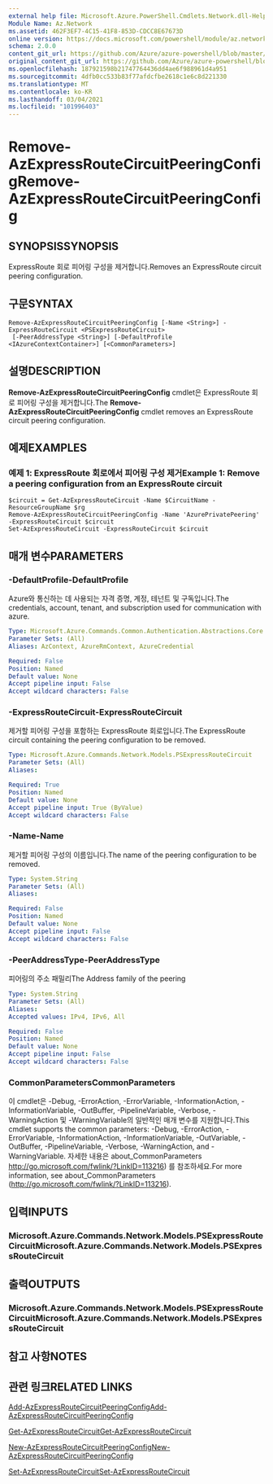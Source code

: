 ```yaml
---
external help file: Microsoft.Azure.PowerShell.Cmdlets.Network.dll-Help.xml
Module Name: Az.Network
ms.assetid: 462F3EF7-4C15-41F8-853D-CDCC8E67673D
online version: https://docs.microsoft.com/powershell/module/az.network/remove-azexpressroutecircuitpeeringconfig
schema: 2.0.0
content_git_url: https://github.com/Azure/azure-powershell/blob/master/src/Network/Network/help/Remove-AzExpressRouteCircuitPeeringConfig.md
original_content_git_url: https://github.com/Azure/azure-powershell/blob/master/src/Network/Network/help/Remove-AzExpressRouteCircuitPeeringConfig.md
ms.openlocfilehash: 187921598b21747764436dd4ae6f988961d4a951
ms.sourcegitcommit: 4dfb0cc533b83f77afdcfbe2618c1e6c8d221330
ms.translationtype: MT
ms.contentlocale: ko-KR
ms.lasthandoff: 03/04/2021
ms.locfileid: "101996403"
---
```

# <span data-ttu-id="5a46c-101">Remove-AzExpressRouteCircuitPeeringConfig</span><span class="sxs-lookup"><span data-stu-id="5a46c-101">Remove-AzExpressRouteCircuitPeeringConfig</span></span>

## <span data-ttu-id="5a46c-102">SYNOPSIS</span><span class="sxs-lookup"><span data-stu-id="5a46c-102">SYNOPSIS</span></span>
<span data-ttu-id="5a46c-103">ExpressRoute 회로 피어링 구성을 제거합니다.</span><span class="sxs-lookup"><span data-stu-id="5a46c-103">Removes an ExpressRoute circuit peering configuration.</span></span>

## <span data-ttu-id="5a46c-104">구문</span><span class="sxs-lookup"><span data-stu-id="5a46c-104">SYNTAX</span></span>

```
Remove-AzExpressRouteCircuitPeeringConfig [-Name <String>] -ExpressRouteCircuit <PSExpressRouteCircuit>
 [-PeerAddressType <String>] [-DefaultProfile <IAzureContextContainer>] [<CommonParameters>]
```

## <span data-ttu-id="5a46c-105">설명</span><span class="sxs-lookup"><span data-stu-id="5a46c-105">DESCRIPTION</span></span>
<span data-ttu-id="5a46c-106">**Remove-AzExpressRouteCircuitPeeringConfig** cmdlet은 ExpressRoute 회로 피어링 구성을 제거합니다.</span><span class="sxs-lookup"><span data-stu-id="5a46c-106">The **Remove-AzExpressRouteCircuitPeeringConfig** cmdlet removes an ExpressRoute circuit peering configuration.</span></span>

## <span data-ttu-id="5a46c-107">예제</span><span class="sxs-lookup"><span data-stu-id="5a46c-107">EXAMPLES</span></span>

### <span data-ttu-id="5a46c-108">예제 1: ExpressRoute 회로에서 피어링 구성 제거</span><span class="sxs-lookup"><span data-stu-id="5a46c-108">Example 1: Remove a peering configuration from an ExpressRoute circuit</span></span>
```
$circuit = Get-AzExpressRouteCircuit -Name $CircuitName -ResourceGroupName $rg
Remove-AzExpressRouteCircuitPeeringConfig -Name 'AzurePrivatePeering' -ExpressRouteCircuit $circuit
Set-AzExpressRouteCircuit -ExpressRouteCircuit $circuit
```

## <span data-ttu-id="5a46c-109">매개 변수</span><span class="sxs-lookup"><span data-stu-id="5a46c-109">PARAMETERS</span></span>

### <span data-ttu-id="5a46c-110">-DefaultProfile</span><span class="sxs-lookup"><span data-stu-id="5a46c-110">-DefaultProfile</span></span>
<span data-ttu-id="5a46c-111">Azure와 통신하는 데 사용되는 자격 증명, 계정, 테넌트 및 구독입니다.</span><span class="sxs-lookup"><span data-stu-id="5a46c-111">The credentials, account, tenant, and subscription used for communication with azure.</span></span>

```yaml
Type: Microsoft.Azure.Commands.Common.Authentication.Abstractions.Core.IAzureContextContainer
Parameter Sets: (All)
Aliases: AzContext, AzureRmContext, AzureCredential

Required: False
Position: Named
Default value: None
Accept pipeline input: False
Accept wildcard characters: False
```

### <span data-ttu-id="5a46c-112">-ExpressRouteCircuit</span><span class="sxs-lookup"><span data-stu-id="5a46c-112">-ExpressRouteCircuit</span></span>
<span data-ttu-id="5a46c-113">제거할 피어링 구성을 포함하는 ExpressRoute 회로입니다.</span><span class="sxs-lookup"><span data-stu-id="5a46c-113">The ExpressRoute circuit containing the peering configuration to be removed.</span></span>

```yaml
Type: Microsoft.Azure.Commands.Network.Models.PSExpressRouteCircuit
Parameter Sets: (All)
Aliases:

Required: True
Position: Named
Default value: None
Accept pipeline input: True (ByValue)
Accept wildcard characters: False
```

### <span data-ttu-id="5a46c-114">-Name</span><span class="sxs-lookup"><span data-stu-id="5a46c-114">-Name</span></span>
<span data-ttu-id="5a46c-115">제거할 피어링 구성의 이름입니다.</span><span class="sxs-lookup"><span data-stu-id="5a46c-115">The name of the peering configuration to be removed.</span></span>

```yaml
Type: System.String
Parameter Sets: (All)
Aliases:

Required: False
Position: Named
Default value: None
Accept pipeline input: False
Accept wildcard characters: False
```

### <span data-ttu-id="5a46c-116">-PeerAddressType</span><span class="sxs-lookup"><span data-stu-id="5a46c-116">-PeerAddressType</span></span>
<span data-ttu-id="5a46c-117">피어링의 주소 패밀리</span><span class="sxs-lookup"><span data-stu-id="5a46c-117">The Address family of the peering</span></span>

```yaml
Type: System.String
Parameter Sets: (All)
Aliases:
Accepted values: IPv4, IPv6, All

Required: False
Position: Named
Default value: None
Accept pipeline input: False
Accept wildcard characters: False
```

### <span data-ttu-id="5a46c-118">CommonParameters</span><span class="sxs-lookup"><span data-stu-id="5a46c-118">CommonParameters</span></span>
<span data-ttu-id="5a46c-119">이 cmdlet은 -Debug, -ErrorAction, -ErrorVariable, -InformationAction, -InformationVariable, -OutBuffer, -PipelineVariable, -Verbose, -WarningAction 및 -WarningVariable의 일반적인 매개 변수를 지원합니다.</span><span class="sxs-lookup"><span data-stu-id="5a46c-119">This cmdlet supports the common parameters: -Debug, -ErrorAction, -ErrorVariable, -InformationAction, -InformationVariable, -OutVariable, -OutBuffer, -PipelineVariable, -Verbose, -WarningAction, and -WarningVariable.</span></span> <span data-ttu-id="5a46c-120">자세한 내용은 about_CommonParameters http://go.microsoft.com/fwlink/?LinkID=113216) 를 참조하세요.</span><span class="sxs-lookup"><span data-stu-id="5a46c-120">For more information, see about_CommonParameters (http://go.microsoft.com/fwlink/?LinkID=113216).</span></span>

## <span data-ttu-id="5a46c-121">입력</span><span class="sxs-lookup"><span data-stu-id="5a46c-121">INPUTS</span></span>

### <span data-ttu-id="5a46c-122">Microsoft.Azure.Commands.Network.Models.PSExpressRouteCircuit</span><span class="sxs-lookup"><span data-stu-id="5a46c-122">Microsoft.Azure.Commands.Network.Models.PSExpressRouteCircuit</span></span>

## <span data-ttu-id="5a46c-123">출력</span><span class="sxs-lookup"><span data-stu-id="5a46c-123">OUTPUTS</span></span>

### <span data-ttu-id="5a46c-124">Microsoft.Azure.Commands.Network.Models.PSExpressRouteCircuit</span><span class="sxs-lookup"><span data-stu-id="5a46c-124">Microsoft.Azure.Commands.Network.Models.PSExpressRouteCircuit</span></span>

## <span data-ttu-id="5a46c-125">참고 사항</span><span class="sxs-lookup"><span data-stu-id="5a46c-125">NOTES</span></span>

## <span data-ttu-id="5a46c-126">관련 링크</span><span class="sxs-lookup"><span data-stu-id="5a46c-126">RELATED LINKS</span></span>

[<span data-ttu-id="5a46c-127">Add-AzExpressRouteCircuitPeeringConfig</span><span class="sxs-lookup"><span data-stu-id="5a46c-127">Add-AzExpressRouteCircuitPeeringConfig</span></span>](Add-AzExpressRouteCircuitPeeringConfig.md)

[<span data-ttu-id="5a46c-128">Get-AzExpressRouteCircuit</span><span class="sxs-lookup"><span data-stu-id="5a46c-128">Get-AzExpressRouteCircuit</span></span>](Get-AzExpressRouteCircuit.md)

[<span data-ttu-id="5a46c-129">New-AzExpressRouteCircuitPeeringConfig</span><span class="sxs-lookup"><span data-stu-id="5a46c-129">New-AzExpressRouteCircuitPeeringConfig</span></span>](New-AzExpressRouteCircuitPeeringConfig.md)

[<span data-ttu-id="5a46c-130">Set-AzExpressRouteCircuit</span><span class="sxs-lookup"><span data-stu-id="5a46c-130">Set-AzExpressRouteCircuit</span></span>](Set-AzExpressRouteCircuit.md)
